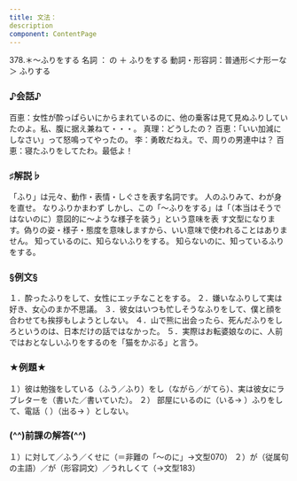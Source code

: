 ```yaml
---
title: 文法：
description
component: ContentPage
---
```



378.＊～ふりをする
名詞 ： の ＋ ふりをする
動詞・形容詞：普通形＜ナ形ーな＞ ふりする
### ♪会話♪
百恵：女性が酔っぱらいにからまれているのに、他の乗客は見て見ぬふりしていたのよ。私、腹に据え兼ねて・・・。 真理：どうしたの？
百恵：「いい加減にしなさい」って怒鳴ってやったの。
李：勇敢だねえ。で、周りの男連中は？
百恵：寝たふりをしてたわ。最低よ！
### ♯解説♭
「ふり」は元々、動作・表情・しぐさを表す名詞です。 人のふりみて、わが身を直せ。
なりふりかまわず しかし、この「～ふりをする」は「（本当はそうではないのに）意図的に～ような様子を装う」という意味を表
す文型になります。偽りの姿・様子・態度を意味しますから、いい意味で使われることはありません。
知っているのに、知らないふりをする。
知らないのに、知っているふりをする。
### §例文§
１．酔ったふりをして、女性にエッチなことをする。
２．嫌いなふりして実は好き、女心のまか不思議。
３．彼女はいつも忙しそうなふりをして、僕と顔を合わせても挨拶もしようとしない。
４．山で熊に出会ったら、死んだふりをしろというのは、日本だけの話ではなかった。
５．実際はお転婆娘なのに、人前ではおとなしいふりをするのを「猫をかぶる」と言う。
### ★例題★
１）彼は勉強をしている（ふう／ふり）をし（ながら／がてら）、実は彼女にラブレターを（書いた／書いていた）。
２） 部屋にいるのに（いる→ ）ふりをして、電話（ ）（出る→ ）としない。
### (^^)前課の解答(^^)
１）に対して／ふう／くせに（＝非難の「～のに」→文型070）
２）が（従属句の主語）／が（形容詞文）／うれしくて（→文型183）
